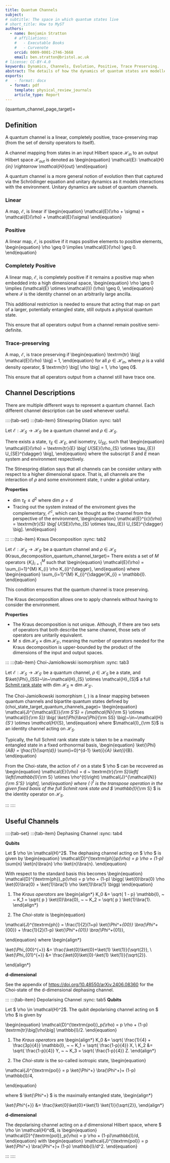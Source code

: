 ```yaml
---
title: Quantum Channels
subject: 
# subtitle: The space in which quantum states live
# short_title: How to MyST
authors:
  - name: Benjamin Stratton
    # affiliations:
    #   - Executable Books
    #   - Curvenote
    orcid: 0009-0001-2746-3668
    email: ben.stratton@bristol.ac.uk
# license: CC-BY-4.0
keywords: Dynamics, Channels, Evolution, Positive, Trace Preserving.   
abstract: The details of how the dynamics of quantum states are modelled.    
exports:
#   - format: docx
  - format: pdf
    template: physical_review_journals
    article_type: Report
---
```

(quantum_channel_page_target)=
## Definition 

A quantum channel is a linear, completely positive, trace-preserving map (from the set of density operators to itself). 

A channel mapping from states in an input Hilbert space $\mathcal{H}_{in}$ to an output Hilbert space $\mathcal{H}_{out}$ is denoted as 
\begin{equation}
\mathcal{E}: \mathcal{H}_{in} \rightarrow \mathcal{H}_{out}
\end{equation}

A quantum channel is a more general notion of evolution then that captured via the Schrödinger equation and unitary dynamics as it models interactions with the environment. Unitary dynamics are subset of quantum channels. 

### Linear 

A map, $\mathcal{E}$, is linear if 
\begin{equation}
\mathcal{E}(\rho + \sigma) = \mathcal{E}(\rho) + \mathcal{E}(\sigma)
\end{equation}

### Positive 

A linear map, $\mathcal{E}$, is positive if it maps positive elements to positive elements,
\begin{equation}
\rho \geq 0 \implies \mathcal{E}(\rho) \geq 0.
\end{equation} 


### Completely Positive   

A linear map, $\mathcal{E}$, is completely positive if it remains a positive map when embedded into a high dimensional space,
\begin{equation}
\rho \geq 0 \implies (\mathcal{E} \otimes \mathcal{I}) (\rho) \geq 0,
\end{equation} 
where $\mathcal{I}$ is the identity channel on an arbitrarily large ancilla. 

This additional restriction is needed to ensure that acting that map on part of a larger, potentially entangled state, still outputs a physical quantum state. 

This ensure that all operators output from a channel remain positive semi-definite. 

### Trace-preserving

A map, $\mathcal{E}$, is trace preserving if 
\begin{equation}
\textrm{tr} \big[ \mathcal{E}(\rho) \big] = 1,
\end{equation}
for all $\rho \in \mathcal{H}_{in}$, where $\rho$ is a valid density operator, $ \textrm{tr} \big[ \rho \big] = 1, \rho \geq 0$. 

This ensure that all operators output from a channel still have trace one.

## Channel Descriptions

There are multiple different ways to represent a quantum channel. Each different channel description can be used whenever useful. 

::::{tab-set}
:::{tab-item} Stinespring Dilation
:sync: tab1

Let $\mathcal{E}: \mathcal{H}_{S} \rightarrow \mathcal{H}_{S'}$ be a quantum channel and $\rho~\in~\mathcal{H}_{S}$. 

There exists a state, $\tau_{E}~\in~\mathcal{H}_{E}$, and isometry, $U_{SE}$, such that 
\begin{equation}
\mathcal{E}(\rho) = \textrm{tr}_{E} \big[ U_{SE}(\rho_{S} \otimes \tau_{E}) U_{SE}^{\dagger} \big],
\end{equation}
where the subscript $S$ and $E$ mean system and environment respectively.

The Stinespring dilation says that all channels can be consider unitary with respect to a higher dimensional space. That is, all channels are the interaction of $\rho$ and some environment state, $\tau$ under a global unitary. 

**Properties**

- $\textrm{dim} ~ \tau_{E} \leq d^{2}$ where $\textrm{dim} ~ \rho = d$
- Tracing out the system instead of the enviroment gives the complementary, $\mathcal{E}^{c}$, which can be thought as the channel from the perspective of the environment,
\begin{equation}
\mathcal{E}^{c}(\rho) = \textrm{tr}_{S} \big[ U_{SE}(\rho_{S} \otimes \tau_{E}) U_{SE}^{\dagger} \big].
\end{equation}

:::
:::{tab-item} Kraus Decomposition 
:sync: tab2

Let $\mathcal{E}: \mathcal{H}_{S} \rightarrow \mathcal{H}_{S'}$ be a quantum channel and $\rho~\in~\mathcal{H}_{S}$
(Kraus_decomposition_quantum_channel_target)=
There exists a set of $M$ operators $\{ K_{i} \}_{i=1}^{M}$ such that
\begin{equation}
\mathcal{E}(\rho) = \sum_{i=1}^{M} K_{i} \rho K_{i}^{\dagger},
\end{equation}
where 
\begin{equation}
\sum_{i=1}^{M} K_{i}^{\dagger}K_{i} = \mathbb{I}.
\end{equation}

This condition ensures that the quantum channel is trace preserving. 

The Kraus decomposition allows one to apply channels without having to consider the environment. 

**Properties** 
- The Kraus decomposition is not unique. Although, if there are two sets of operators that both describe the same channel, those sets of operators are unitarily equivalent. 
- $M \leq \dim \mathcal{H}_S \times \dim \mathcal{H}_{S'}$, meaning the number of operators needed for the Kraus decomposition is upper-bounded by the product of the dimensions of the input and output spaces. 

:::
:::{tab-item} Choi-Jamiolkowski isomorphism
:sync: tab3

Let $\mathcal{E}: \mathcal{H}_{S} \rightarrow \mathcal{H}_{S'}$ be a quantum channel,$~\rho~\in~\mathcal{H}_{S}$ be a state, and $\ket{\Phi}_{SS}~\in~\mathcal{H}_{S} \otimes \mathcal{H}_{S}$ a full [Schmit rank state](https://en.wikipedia.org/wiki/Schmidt_decomposition) with $\textrm{dim} ~ \mathcal{H}_{S} \approx \textrm{dim} ~ \mathcal{H}_{S'}$. 

 The Choi-Jamiolkowski isomorphism ([](https://doi.org/10.1016/0034-4877(72)90011-0), [](https://doi.org/10.1016/0024-3795(75)90075-0)) is a linear mapping between quantum channels and bipartite quantum states defined by
(choi_state_target_quantum_channels_page)=
\begin{equation}
    \mathcal{J}^{\mathcal{E}}_{\rm S'S} = (\mathcal{N}_{\rm S} \otimes \mathcal{I}_{\rm S}) \big( \ket{\Phi}\bra{\Phi}_{\rm SS} \big)~\in~\mathcal{H}_{S'} \otimes \mathcal{H}_{S}, 
\end{equation}
where $\mathcal{I}_{\rm S}$ is an identity channel acting on $\mathcal{H}_{S}$.

Typically, the full Schmit rank state state is taken to be a maximally entangled state in a fixed orthonormal basis, 
\begin{equation}
\ket{\Phi}_{AB} = \frac{1}{\sqrt{d}} \sum_{i=0}^{d-1} \ket{i}_{A} \ket{i}_{B}.
\end{equation}

From the Choi-state, the action of $\mathcal{E}$ on a state $ \rho $ can be recovered as 
\begin{equation}
\mathcal{E}(\rho) = d ~ \textrm{tr}_{\rm S}\left[ \left(\mathbb{I}_{\rm S} \otimes \rho^{t}\right) \mathcal{J}^{\mathcal{N}}_{\rm S'S} \right],
\end{equation}
where $(\cdot)^{t}$ is the transpose operation in the given fixed basis of the full Schmit rank state and $ \mathbb{I}_{\rm S} $ is the identity operator on $\mathcal{H}_{S}$. 

:::
::::

## Useful Channels 

::::{tab-set}
:::{tab-item} Dephasing Channel
:sync: tab4

**Qubits**

Let $ \rho \in \mathcal{H}^2$. The dephasing channel acting on $ \rho $ is given by 
\begin{equation}
\mathcal{D}^{\textrm{ph}}_p(\rho) = p \rho + (1-p) \sum_{n} \ket{n}\bra{n} \rho \ket{n}\bra{n}.
\end{equation} 

With respect to the standard basis this becomes 
\begin{equation}
\mathcal{D}^{\textrm{ph}}_p(\rho) = p \rho + (1-p) \bigg( \ket{0}\bra{0} \rho \ket{0}\bra{0} + \ket{1}\bra{1} \rho \ket{1}\bra{1} \bigg)
\end{equation} 

1. The *Kraus operators* are 
\begin{align*}
K_0 &= \sqrt{ 1 - p} \mathbb{I}, ~ ~ K_1 = \sqrt{ p } \ket{0}\bra{0}, ~ ~ K_2 = \sqrt{ p } \ket{1}\bra{1}.
\end{align*}

2. The *Choi-state* is
\begin{equation}

\mathcal{J}^{\textrm{ph}} = \frac{1}{2}(1+p) \ket{\Phi^+_{00}} \bra{\Phi^+_{00}} + \frac{1}{2}(1-p) \ket{\Phi^+_{01}} \bra{\Phi^+_{01}},

\end{equation}
where 
\begin{align*}

\ket{\Phi_{00}^{+}} &= \frac{\ket{0}\ket{0}+\ket{1} \ket{1}}{\sqrt{2}}, \\
\ket{\Phi_{01}^{+}} &= \frac{\ket{0}\ket{0}-\ket{1} \ket{1}}{\sqrt{2}}.

\end{align*}

**d-dimensional**

See the appendix of https://doi.org/10.48550/arXiv.2406.08360 for the Choi-state of the d-dimensional dephasing channel. 

:::
:::{tab-item} Depolarising Channel
:sync: tab5
**Qubits**

Let $ \rho \in \mathcal{H}^2$. The qubit depolarising channel acting on $ \rho $ is given by 

\begin{equation}
\mathcal{D}^{\textrm{pol}}_p(\rho) = p \rho + (1-p) \textrm{tr}\big[\rho\big] \mathbb{I}/2.
\end{equation} 

1. The *Kraus operators* are 
\begin{align*}
K_0 &= \sqrt{ \frac{1}{4} + \frac{3p}{4}} \mathbb{I}, ~ ~ K_1 = \sqrt{ \frac{1-p}{4}} X, \\
K_2 &= \sqrt{ \frac{1-p}{4}} Y, ~ ~ K_3 = \sqrt{ \frac{1-p}{4}} Z.
\end{align*}

2. The *Choi-state* is the so-called isotropic state,
\begin{equation}

\mathcal{J}^{\textrm{pol}} = p \ket{\Phi^+} \bra{\Phi^+}+ (1-p) \mathbb{I}/4,

\end{equation}

where $ \ket{\Phi^+} $ is the maximally entangled state, 
\begin{align*}

\ket{\Phi^{+}} &= \frac{\ket{0}\ket{0}+\ket{1} \ket{1}}{\sqrt{2}}, 
\end{align*}

**d-dimensional**

The depolarising channel acting on a $d$ dimensional Hilbert space, where $ \rho \in \mathcal{H}^d$, is 
\begin{equation}
\mathcal{D}^{\textrm{pol}}_p(\rho) = p \rho + (1-p)\mathbb{I}/d,
\end{equation} 
with 
\begin{equation}
\mathcal{J}^{\textrm{pol}} = p \ket{\Phi^+} \bra{\Phi^+}+ (1-p) \mathbb{I}/d^2.
\end{equation}

:::
::::